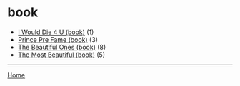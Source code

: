 # book

  * [I Would Die 4 U (book)](./book/i-would-die-4-u/) (1)
  * [Prince Pre Fame (book)](./book/prince-pre-fame/) (3)
  * [The Beautiful Ones (book)](./book/the-beautiful-ones/) (8)
  * [The Most Beautiful (book)](./book/the-most-beautiful/) (5)

----

[Home](../)
